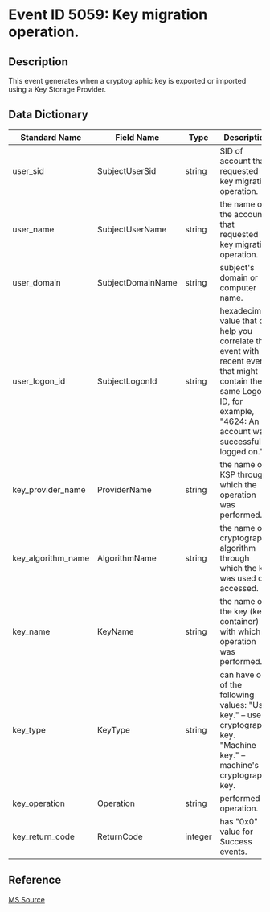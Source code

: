 # Event ID 5059: Key migration operation.

## Description

This event generates when a cryptographic key is exported or imported using a Key Storage Provider.

## Data Dictionary

|Standard Name|Field Name|Type|Description|Sample Value|
|---|---|---|---|---|
|user_sid|SubjectUserSid|string|SID of account that requested key migration operation.|S-1-5-21-3457937927-2839227994-823803824-1104|
|user_name|SubjectUserName|string|the name of the account that requested key migration operation.|dadmin|
|user_domain|SubjectDomainName|string|subject's domain or computer name.|CONTOSO|
|user_logon_id|SubjectLogonId|string|hexadecimal value that can help you correlate this event with recent events that might contain the same Logon ID, for example, "4624: An account was successfully logged on."|0x38e2d|
|key_provider_name|ProviderName|string|the name of KSP through which the operation was performed.|Microsoft Software Key Storage Provider|
|key_algorithm_name|AlgorithmName|string|the name of cryptographic algorithm through which the key was used or accessed.|ECDH\_P521|
|key_name|KeyName|string|the name of the key (key container) with which operation was performed.|le-SuperAdmin-795fd6c1-2fae-4bef-a6bc-4f4d464bc083|
|key_type|KeyType|string|can have one of the following values: "User key." – user's cryptographic key. "Machine key." – machine's cryptographic key.|%%2500|
|key_operation|Operation|string|performed operation.|%%2464|
|key_return_code|ReturnCode|integer|has "0x0" value for Success events.|0x0|

## Reference

[MS Source](https://github.com/MicrosoftDocs/windows-itpro-docs/blob/public/windows/security/threat-protection/auditing/event-5059.md)